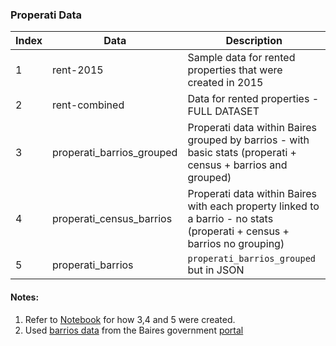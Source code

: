 ### Properati Data

| Index | Data | Description |
| ----- | ----- | ------------ |
| 1 | rent-2015 | Sample data for rented properties that were created in 2015 |
| 2 | rent-combined | Data for rented properties - FULL DATASET |
| 3 | properati_barrios_grouped | Properati data within Baires grouped by barrios - with basic stats (properati + census + barrios and grouped) |
| 4 | properati_census_barrios | Properati data within Baires with each property linked to a barrio - no stats (properati + census + barrios no grouping) |
| 5 | properati_barrios | `properati_barrios_grouped` but in JSON|

#### Notes:

1. Refer to [Notebook](../Discover%20Data.ipynb) for how 3,4 and 5 were created. 
2. Used [barrios data](../shape%20files/barrios.csv) from the Baires government [portal](https://data.buenosaires.gob.ar/dataset/barrios)

